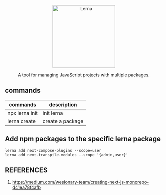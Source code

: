 <p align="center">
  <img alt="Lerna" src="https://user-images.githubusercontent.com/645641/79596653-38f81200-80e1-11ea-98cd-1c6a3bb5de51.png" width="200">
</p>
<p align="center">
  A tool for managing JavaScript projects with multiple packages.
</p>

## commands
| commands       |   description      |
|----------------|--------------------|
| npx lerna init | init lerna         |
| lerna create   | create a package   |

## Add npm packages to the specific lerna package
```
lerna add next-compose-plugins --scope=user
lerna add next-transpile-modules --scope '{admin,user}'
```

## REFERENCES
1. https://medium.com/wesionary-team/creating-next-js-monorepo-d41ea78f4afb
